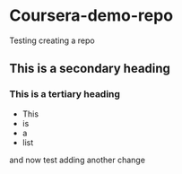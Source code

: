 # Coursera-demo-repo
Testing creating a repo

## This is a secondary heading
### This is a tertiary heading

* This
* is
* a
* list

and now test adding another change